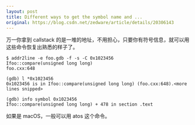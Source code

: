 ```yaml
---
layout: post
title: Different ways to get the symbol name and ...
original: https://blog.csdn.net/zedware/article/details/20306143
---
```


万一你拿到 callstack 的是一堆的地址，不用担心，只要你有符号信息，就可以用这些命令恢复出熟悉的样子了。

```
$ addr2line -e foo.gdb -f -s -C 0x1023456
Ifoo::compare(unsigned long long)
foo.cxx:648

(gdb) l *0x1023456
0x1023456 is in Ifoo::compare(unsigned long long) (foo.cxx:648).<more lines snipped>

(gdb) info symbol 0x1023456
Ifoo::compare(unsigned long long) + 478 in section .text
```

如果是 macOS，一般可以用 atos 这个命令。

